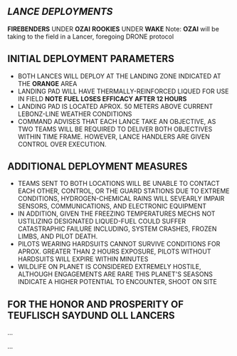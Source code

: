 ## *LANCE DEPLOYMENTS*

**FIREBENDERS** UNDER **OZAI** 
**ROOKIES** UNDER **WAKE**
Note: **OZAI** will be taking to the field in a Lancer, foregoing DRONE protocol 

## INITIAL DEPLOYMENT PARAMETERS

- BOTH LANCES WILL DEPLOY AT THE LANDING ZONE INDICATED AT THE **ORANGE** AREA
- LANDING PAD WILL HAVE THERMALLY-REINFORCED LIQUED FOR USE IN FIELD **NOTE FUEL LOSES EFFICACY AFTER 12 HOURS**
- LANDING PAD IS LOCATED APROX. 50 METERS ABOVE CURRENT LEBONZ-LINE WEATHER CONDITIONS
- COMMAND ADVISES THAT EACH LANCE TAKE AN OBJECTIVE, AS TWO TEAMS WILL BE REQUIRED TO DELIVER BOTH 
  OBJECTIVES WITHIN TIME FRAME. HOWEVER, LANCE HANDLERS ARE GIVEN CONTROL OVER EXECUTION. 

## ADDITIONAL DEPLOYMENT MEASURES 

- TEAMS SENT TO BOTH LOCATIONS WILL BE UNABLE TO CONTACT EACH OTHER, CONTROL, OR THE GUARD STATIONS DUE TO EXTREME 
CONDITIONS, HYDROGEN-CHEMICAL RAINS WILL SEVEARLY IMPAIR SENSORS, COMMUNICATIONS, AND ELECTRONIC EQUIPMENT
- IN ADDITION, GIVEN THE FREEZING TEMPERATURES MECHS NOT USTILIZING DESIGNATED LIQUED-FUEL COULD SUFFER CATASTRAPHIC 
FAILURE INCLUDING, SYSTEM CRASHES, FROZEN LIMBS, AND PILOT DEATH.
- PILOTS WEARING HARDSUITS CANNOT SURVIVE CONDITIONS FOR APROX. GREATER THAN 2 HOURS EXPOSURE, PILOTS WITHOUT HARDSUITS
WILL EXPIRE WITHIN MINUTES
- WILDLIFE ON PLANET IS CONSIDERED EXTREMELY HOSTILE, ALTHOUGH ENGAGEMENTS ARE RARE THIS PLANET'S SEASONS INDICATE
A HIGHER POTENTIAL TO ENCOUNTER, SHOOT ON SITE 

## FOR THE HONOR AND PROSPERITY OF TEUFLISCH SAYDUND OLL LANCERS


...


...
